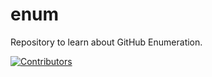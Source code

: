 # enum
Repository to learn about GitHub Enumeration.







































































































































































































































































































[![Contributors](https://img.shields.io/badge/Contributors-3-brightgreen)](https://github.com/EurydiceCorp/enum/graphs/contributors)
